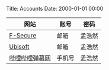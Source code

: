 Title: Accounts
Date: 2000-01-01 00:00

|网站|账号|密码|
|---|---|---|
|[F-Secure](https://www.f-secure.com/)|邮箱|孟浩然|
|[Ubisoft](https://www.ubisoft.com/)|邮箱|孟浩然|
|[哔哩哔哩弹幕网](https://www.bilibili.com/)|手机号|孟浩然|


